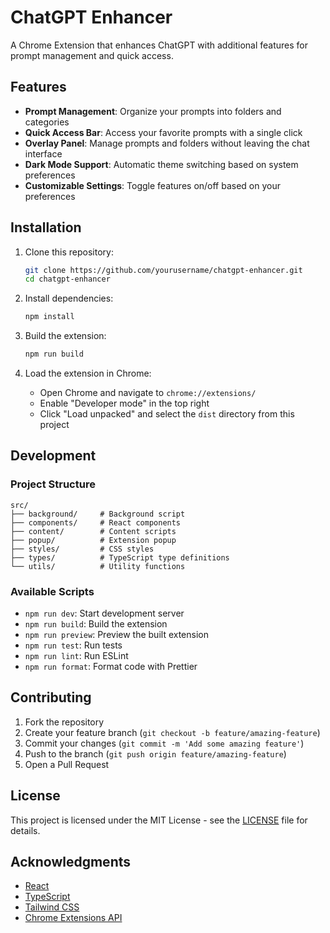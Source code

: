 # ChatGPT Enhancer

A Chrome Extension that enhances ChatGPT with additional features for prompt management and quick access.

## Features

- **Prompt Management**: Organize your prompts into folders and categories
- **Quick Access Bar**: Access your favorite prompts with a single click
- **Overlay Panel**: Manage prompts and folders without leaving the chat interface
- **Dark Mode Support**: Automatic theme switching based on system preferences
- **Customizable Settings**: Toggle features on/off based on your preferences

## Installation

1. Clone this repository:
   ```bash
   git clone https://github.com/yourusername/chatgpt-enhancer.git
   cd chatgpt-enhancer
   ```

2. Install dependencies:
   ```bash
   npm install
   ```

3. Build the extension:
   ```bash
   npm run build
   ```

4. Load the extension in Chrome:
   - Open Chrome and navigate to `chrome://extensions/`
   - Enable "Developer mode" in the top right
   - Click "Load unpacked" and select the `dist` directory from this project

## Development

### Project Structure

```
src/
├── background/     # Background script
├── components/     # React components
├── content/        # Content scripts
├── popup/          # Extension popup
├── styles/         # CSS styles
├── types/          # TypeScript type definitions
└── utils/          # Utility functions
```

### Available Scripts

- `npm run dev`: Start development server
- `npm run build`: Build the extension
- `npm run preview`: Preview the built extension
- `npm run test`: Run tests
- `npm run lint`: Run ESLint
- `npm run format`: Format code with Prettier

## Contributing

1. Fork the repository
2. Create your feature branch (`git checkout -b feature/amazing-feature`)
3. Commit your changes (`git commit -m 'Add some amazing feature'`)
4. Push to the branch (`git push origin feature/amazing-feature`)
5. Open a Pull Request

## License

This project is licensed under the MIT License - see the [LICENSE](LICENSE) file for details.

## Acknowledgments

- [React](https://reactjs.org/)
- [TypeScript](https://www.typescriptlang.org/)
- [Tailwind CSS](https://tailwindcss.com/)
- [Chrome Extensions API](https://developer.chrome.com/docs/extensions/reference/) 